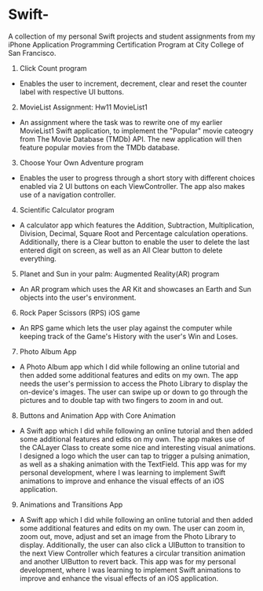 # Swift-
A collection of my personal Swift projects and student assignments from my iPhone Application Programming Certification Program at City College of San Francisco.

1) Click Count program 
- Enables the user to increment, decrement, clear and reset the counter label with respective UI buttons.

2) MovieList Assignment: Hw11 MovieList1
- An assignment where the task was to rewrite one of my earlier MovieList1 Swift application, to implement the "Popular" movie cateogry from The Movie Database (TMDb) API. The new application will then feature popular movies from the TMDb database.

3) Choose Your Own Adventure program 
- Enables the user to progress through a short story with different choices enabled via 2 UI buttons on each ViewController. The app also makes use of a navigation controller. 

4) Scientific Calculator program 
- A calculator app which features the Addition, Subtraction, Multiplication, Division, Decimal, Square Root and Percentage calculation operations. Additionally, there is a Clear button to enable the user to delete the last entered digit on screen, as well as an All Clear button to delete everything.  

5) Planet and Sun in your palm: Augmented Reality(AR) program
- An AR program which uses the AR Kit and showcases an Earth and Sun objects into the user's environment. 

6) Rock Paper Scissors (RPS) iOS game 

- An RPS game which lets the user play against the computer while keeping track of the Game's History with the user's Win and Loses. 

7) Photo Album App

- A Photo Album app which I did while following an online tutorial and then added some additional features and edits on my own. The app needs the user's permission to access the Photo Library to display the on-device's images. The user can swipe up or down to go through the pictures and to double tap with two fingers to zoom in and out.

8) Buttons and Animation App with Core Animation 

- A Swift app which I did while following an online tutorial and then added some additional features and edits on my own. The app makes use of the CALayer Class to create some nice and interesting visual animations. I designed a logo which the user can tap to trigger a pulsing animation, as well as a shaking animation with the TextField. This app was for my personal development, where I was learning to implement Swift animations to improve and enhance the visual effects of an iOS application. 

9) Animations and Transitions App

- A Swift app which I did while following an online tutorial and then added some additional features and edits on my own. The user can zoom in, zoom out, move, adjust and set an image from the Photo Library to display. Additionally, the user can also click a UIButton to transition to the next View Controller which features a circular transition animation and another UIButton to revert back. This app was for my personal development, where I was learning to implement Swift animations to improve and enhance the visual effects of an iOS application. 
